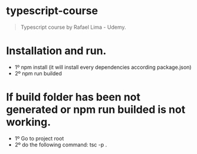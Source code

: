 # typescript-course

> Typescript course by Rafael Lima - Udemy.

# Installation and run.

- 1º npm install (it will install every dependencies according package.json)
- 2º npm run builded

# If build folder has been not generated or npm run builded is not working.

- 1º Go to project root
- 2º do the following command: tsc -p .
